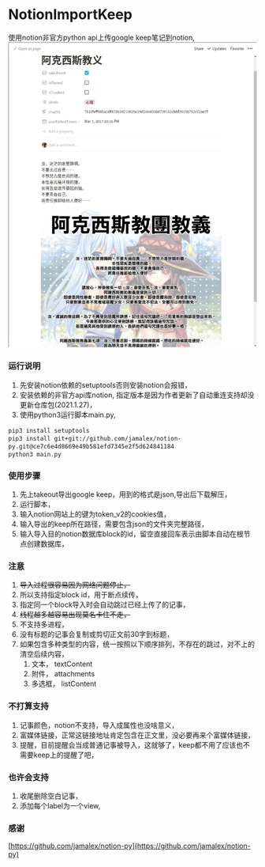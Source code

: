 # NotionImportKeep

使用notion非官方python api上传google keep笔记到notion,
![img](img/import_note.png)

### 运行说明

1. 先安装notion依赖的setuptools否则安装notion会报错，
1. 安装依赖的非官方api库notion, 指定版本是因为作者更新了自动重连支持却没更新仓库包(2021.1.27)，
1. 使用python3运行脚本main.py,

```shell
pip3 install setuptools
pip3 install git+git://github.com/jamalex/notion-py.git@ce7c6e4d8669e49b581efd7345e2f5d624841184
python3 main.py
```

### 使用步骤

1. 先上takeout导出google keep，用到的格式是json,导出后下载解压，
1. 运行脚本，
1. 输入notion网站上的键为token_v2的cookies值，
1. 输入导出的keep所在路径，需要包含json的文件夹完整路径，
1. 输入导入目的notion数据库block的id，留空直接回车表示由脚本自动在根节点创建数据库，

### 注意

1. ~~导入过程很容易因为网络问题停止，~~
1. 所以支持指定block id，用于断点续传，
1. 指定同一个block导入时会自动跳过已经上传了的记事，
1. ~~线程越多越容易出现莫名卡住不走，~~
1. 不支持多进程，
1. 没有标题的记事会复制或剪切正文前30字到标题，
1. 如果包含多种类型的内容，统一按照以下顺序排列，不存在的跳过，对不上的清空后续内容，
   1. 文本， textContent
   1. 附件， attachments
   1. 多选框， listContent

### 不打算支持

1. 记事颜色，notion不支持，导入成属性也没啥意义，
1. 富媒体链接，正常这链接地址肯定包含在正文里，没必要再来个富媒体链接，
1. 提醒，目前提醒会当成普通记事被导入，这就够了，keep都不用了应该也不需要keep上的提醒了吧，

### 也许会支持

1. 收尾删除空白记事，
1. 添加每个label为一个view,

### 感谢

[https://github.com/jamalex/notion-py](https://github.com/jamalex/notion-py)
